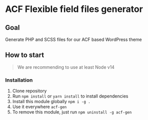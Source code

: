# ACF Flexible field files generator

## Goal

Generate PHP and SCSS files for our ACF based WordPress theme

## How to start

> We are recommending to use at least Node v14

### Installation

1. Clone repository
2. Run `npm install` or `yarn install` to install dependencies
3. Install this module globally `npm i -g .`
4. Use it everywhere `acf-gen`
5. To remove this module, just run `npm uninstall -g acf-gen`
